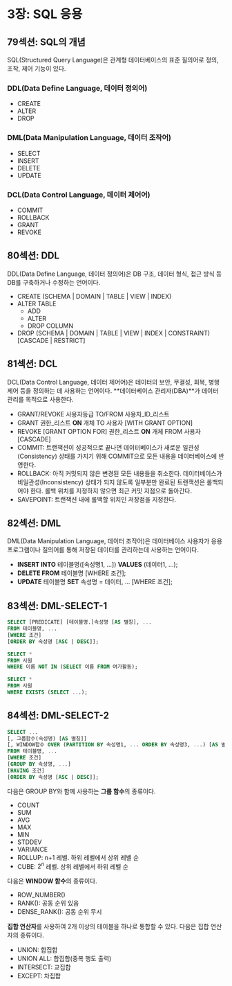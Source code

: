# 3장: SQL 응용

## 79섹션: SQL의 개념

SQL(Structured Query Language)은 관계형 데이터베이스의 표준 질의어로 정의, 조작, 제어 기능이 있다.

### DDL(Data Define Language, 데이터 정의어)

- CREATE
- ALTER
- DROP

### DML(Data Manipulation Language, 데이터 조작어)

- SELECT
- INSERT
- DELETE
- UPDATE

### DCL(Data Control Language, 데이터 제어어)

- COMMIT
- ROLLBACK
- GRANT
- REVOKE

## 80섹션: DDL

DDL(Data Define Language, 데이터 정의어)은 DB 구조, 데이터 형식, 접근 방식 등 DB를 구축하거나 수정하는 언어이다.

- CREATE (SCHEMA | DOMAIN | TABLE | VIEW | INDEX)
- ALTER TABLE
  - ADD
  - ALTER
  - DROP COLUMN
- DROP (SCHEMA | DOMAIN | TABLE | VIEW | INDEX | CONSTRAINT) [CASCADE | RESTRICT]

## 81섹션: DCL

DCL(Data Control Language, 데이터 제어어)은 데이터의 보안, 무결성, 회복, 병행 제어 등을 정의하는 데 사용하는 언어이다. **데이터베이스 관리자(DBA)**가 데이터 관리를 목적으로 사용한다.

- GRANT/REVOKE 사용자등급 TO/FROM 사용자\_ID\_리스트
- GRANT 권한_리스트 **ON** 개체 TO 사용자 [WITH GRANT OPTION]
- REVOKE [GRANT OPTION FOR] 권한_리스트 **ON** 개체 FROM 사용자 [CASCADE]
- COMMIT: 트랜잭션이 성공적으로 끝나면 데이터베이스가 새로운 일관성(Consistency) 상태를 가지기 위해 COMMIT으로 모든 내용을 데이터베이스에 반영한다.
- ROLLBACK: 아직 커밋되지 않은 변경된 모든 내용들을 취소한다. 데이터베이스가 비일관성(Inconsistency) 상태가 되지 않도록 일부분만 완료된 트랜잭션은 롤백되어야 한다. 롤백 위치를 지정하지 않으면 최근 커밋 지점으로 돌아간다.
- SAVEPOINT: 트랜잭션 내에 롤백할 위치인 저장점을 지정한다.

## 82섹션: DML

DML(Data Manipulation Language, 데이터 조작어)은 데이터베이스 사용자가 응용 프로그램이나 질의어를 통해 저장된 데이터를 관리하는데 사용하는 언어이다.

- **INSERT INTO** 테이블명([속성명1, ...]) **VALUES** (데이터1, ...);
- **DELETE FROM** 테이블명 [WHERE 조건];
- **UPDATE** 테이블명 **SET** 속성명 = 데이터, ... [WHERE 조건];

## 83섹션: DML-SELECT-1

```sql
SELECT [PREDICATE] [테이블명.]속성명 [AS 별칭], ...
FROM 테이블명, ...
[WHERE 조건]
[ORDER BY 속성명 [ASC | DESC]];
```

```sql
SELECT *
FROM 사원
WHERE 이름 NOT IN (SELECT 이름 FROM 여가활동);
```

```sql
SELECT *
FROM 사원
WHERE EXISTS (SELECT ...);
```

## 84섹션: DML-SELECT-2

```sql
SELECT ...
[, 그룹함수(속성명) [AS 별칭]]
[, WINDOW함수 OVER (PARTITION BY 속성명1, ... ORDER BY 속성명3, ...) [AS 별칭]]
FROM 테이블명, ...
[WHERE 조건]
[GROUP BY 속성명, ...]
[HAVING 조건]
[ORDER BY 속성명 [ASC | DESC]];
```

다음은 GROUP BY와 함께 사용하는 **그룹 함수**의 종류이다.

- COUNT
- SUM
- AVG
- MAX
- MIN
- STDDEV
- VARIANCE
- ROLLUP: n+1 레벨. 하위 레벨에서 상위 레벨 순
- CUBE: $2^n$ 레벨. 상위 레벨에서 하위 레벨 순

다음은 **WINDOW 함수**의 종류이다.

- ROW_NUMBER()
- RANK(): 공동 순위 있음
- DENSE_RANK(): 공동 순위 무시

**집합 연산자**를 사용하여 2개 이상의 테이블을 하나로 통합할 수 있다. 다음은 집합 연산자의 종류이다.

- UNION: 합집합
- UNION ALL: 합집합(중복 행도 출력)
- INTERSECT: 교집합
- EXCEPT: 차집합

